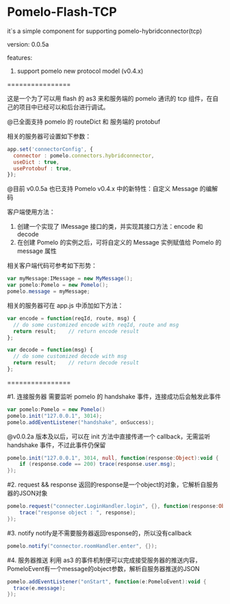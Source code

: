 Pomelo-Flash-TCP
================

it`s a simple component for supporting pomelo-hybridconnector(tcp)

version: 0.0.5a

features:

1. support pomelo new protocol model (v0.4.x)


================


这是一个为了可以用 flash 的 as3 来和服务端的 pomelo 通讯的 tcp 组件，在自己的项目中已经可以和后台进行调试。

@已全面支持 pomelo 的 routeDict 和 服务端的 protobuf

相关的服务器可设置如下参数：
```javascript
app.set('connectorConfig', {
  connector : pomelo.connectors.hybridconnector,
  useDict : true,
  useProtobuf : true,
});
```
  
@目前 v0.0.5a 也已支持 Pomelo v0.4.x 中的新特性：自定义 Message 的编解码

客户端使用方法：
1. 创建一个实现了 IMessage 接口的类，并实现其接口方法：encode 和 decode
2. 在创建 Pomelo 的实例之后，可将自定义的 Message 实例赋值给 Pomelo 的 message 属性

相关客户端代码可参考如下形势：
```actionscript
var myMessage:IMessage = new MyMessage();
var pomelo:Pomelo = new Pomelo();
pomelo.message = myMessage;
```


相关的服务器可在 app.js 中添加如下方法：
```javascript
var encode = function(reqId, route, msg) {
  // do some customized encode with reqId, route and msg
  return result;	// return encode result
};

var decode = function(msg) {
  // do some customized decode with msg
  return result;	// return decode result
};
```


================


#1. 连接服务器
需要监听 pomelo 的 handshake 事件，连接成功后会触发此事件
```actionscript
var pomelo:Pomelo = new Pomelo()
pomelo.init("127.0.0.1", 3014);
pomelo.addEventListener("handshake", onSuccess);
```

@v0.0.2a 版本及以后，可以在 init 方法中直接传递一个 callback，无需监听 handshake 事件，不过此事件仍保留
```actionscript
pomelo.init("127.0.0.1", 3014, null, function(response:Object):void {
    if (response.code == 200) trace(response.user.msg);
});
```


#2. request && response
返回的response是一个object的对象，它解析自服务器的JSON对象
```actionscript
pomelo.request("connecter.LoginHandler.login", {}, function(response:Object):void {
    trace("response object : ", response);
});
```


#3. notify
notify是不需要服务器返回response的，所以没有callback
```actionscript
pomelo.notify("connector.roomHandler.enter", {});
```


#4. 服务器推送
利用 as3 的事件机制便可以完成接受服务器的推送内容，PomeloEvent有一个message的object参数，解析自服务器推送的JSON
```actionscript
pomelo.addEventListener("onStart", function(e:PomeloEvent):void {
  trace(e.message);
});
```

